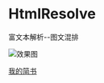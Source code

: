 # HtmlResolve
富文本解析--图文混排  
  
![效果图](https://upload-images.jianshu.io/upload_images/8145634-af0092ae7d9ed009.png "")

[我的简书](https://www.jianshu.com/p/75b30d0a11b3 "悬停显示")
